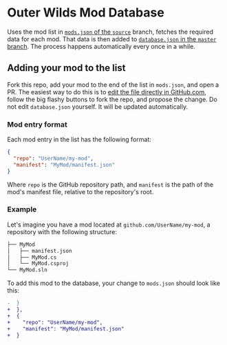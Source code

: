 # Outer Wilds Mod Database

Uses the mod list in [`mods.json` of the `source`](https://github.com/Raicuparta/ow-mod-db/blob/source/mods.json) branch, fetches the required data for each mod. That data is then added to [`database.json` in the `master` branch](https://github.com/Raicuparta/ow-mod-db/blob/master/database.json). The process happens automatically every once in a while.

## Adding your mod to the list

Fork this repo, add your mod to the end of the list in `mods.json`, and open a PR. The easiest way to do this is to [edit the file directly in GitHub.com](https://github.com/Raicuparta/outer-wilds-mod-db/edit/source/mods.json), follow the big flashy buttons to fork the repo, and propose the change. Do not edit `database.json` yourself. It will be updated automatically.

### Mod entry format

Each mod entry in the list has the following format:

```json
{
  "repo": "UserName/my-mod",
  "manifest": "MyMod/manifest.json"
}
```

Where `repo` is the GitHub repository path, and `manifest` is the path of the mod's manifest file, relative to the repository's root.

### Example

Let's imagine you have a mod located at `github.com/UserName/my-mod`, a repository with the following structure:

```bash
├── MyMod
│   ├── manifest.json
│   ├── MyMod.cs
│   └── MyMod.csproj
└── MyMod.sln
```

To add this mod to the database, your change to `mods.json` should look like this:

```diff
-  }
+  },
+  {
+    "repo": "UserName/my-mod",
+    "manifest": "MyMod/manifest.json"
+  }
```
 
